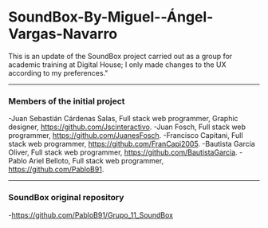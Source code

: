 # SoundBox-By-Miguel--Ángel-Vargas-Navarro
This is an update of the SoundBox project carried out as a group for academic training at Digital House; I only made changes to the UX according to my preferences."

---
### Members of the initial project

  -Juan Sebastián Cárdenas Salas, Full stack web programmer, Graphic designer, https://github.com/Jscinteractivo.
  -Juan Fosch, Full stack web programmer, https://github.com/JuanesFosch.
  -Francisco Capitani, Full stack web programmer, https://github.com/FranCapi2005.
  -Bautista Garcia Oliver, Full stack web programmer, https://github.com/BautistaGarcia.
  -Pablo Ariel Belloto, Full stack web programmer, https://github.com/PabloB91.
  
---
### SoundBox original repository

  -https://github.com/PabloB91/Grupo_11_SoundBox
